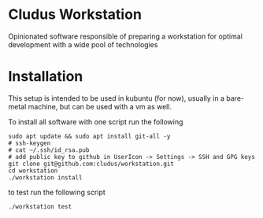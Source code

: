# Cludus Workstation

Opinionated software responsible of preparing a workstation for optimal development with a wide pool of technologies

# Installation

This setup is intended to be used in kubuntu (for now), usually in a bare-metal machine, but can be used with a vm as well.

To install all software with one script run the following

    sudo apt update && sudo apt install git-all -y
    # ssh-keygen
    # cat ~/.ssh/id_rsa.pub
    # add public key to github in UserIcon -> Settings -> SSH and GPG keys
    git clone git@github.com:cludus/workstation.git
    cd workstation
    ./workstation install

to test run the following script

    ./workstation test

